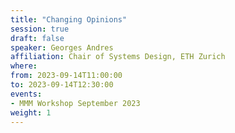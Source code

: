 ```yaml
---
title: "Changing Opinions"
session: true
draft: false
speaker: Georges Andres
affiliation: Chair of Systems Design, ETH Zurich
where:
from: 2023-09-14T11:00:00
to: 2023-09-14T12:30:00
events:
- MMM Workshop September 2023
weight: 1
---
```

